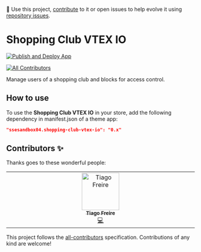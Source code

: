 📢 Use this project, [contribute](https://github.com/cubos-vtex/shopping-club-vtex-io) to it or open issues to help evolve it using [repository issues](https://github.com/cubos-vtex/shopping-club-vtex-io/issues).

# Shopping Club VTEX IO

[![Publish and Deploy App](https://github.com/cubos-vtex/shopping-club-vtex-io/actions/workflows/publish-and-deploy.yml/badge.svg)](https://github.com/cubos-vtex/shopping-club-vtex-io/actions/workflows/publish-and-deploy.yml)

<!-- DOCS-IGNORE:start -->
<!-- ALL-CONTRIBUTORS-BADGE:START - Do not remove or modify this section -->

[![All Contributors](https://img.shields.io/badge/all_contributors-1-orange.svg?style=flat-square)](#contributors-)

<!-- ALL-CONTRIBUTORS-BADGE:END -->
<!-- DOCS-IGNORE:end -->

Manage users of a shopping club and blocks for access control.

## How to use

To use the **Shopping Club VTEX IO** in your store, add the following dependency in manifest.json of a theme app:

```json
"ssesandbox04.shopping-club-vtex-io": "0.x"
```

<!-- DOCS-IGNORE:start -->

## Contributors ✨

Thanks goes to these wonderful people:

<!-- ALL-CONTRIBUTORS-LIST:START - Do not remove or modify this section -->
<!-- prettier-ignore-start -->
<!-- markdownlint-disable -->
<table>
  <tbody>
    <tr>
      <td align="center" valign="top" width="14.28%"><a href="https://github.com/tiago-freire"><img src="https://avatars.githubusercontent.com/u/921910?v=4?s=100" width="100px;" alt="Tiago Freire"/><br /><sub><b>Tiago Freire</b></sub></a><br /><a href="https://github.com/cubos-vtex/shopping-club-vtex-io/commits?author=tiago-freire" title="Code">💻</a></td>
    </tr>
  </tbody>
</table>

<!-- markdownlint-restore -->
<!-- prettier-ignore-end -->

<!-- ALL-CONTRIBUTORS-LIST:END -->

This project follows the [all-contributors](https://github.com/all-contributors/all-contributors) specification. Contributions of any kind are welcome!
